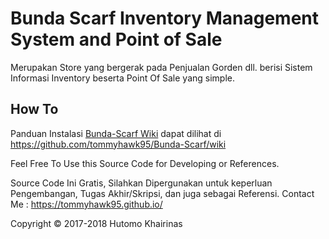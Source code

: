 # Bunda Scarf Inventory Management System and Point of Sale

Merupakan Store yang bergerak pada Penjualan Gorden dll. berisi Sistem Informasi Inventory beserta Point Of Sale yang simple.

How To
----------------
Panduan Instalasi [Bunda-Scarf Wiki](https://github.com/tommyhawk95/Bunda-Scarf) dapat dilihat di https://github.com/tommyhawk95/Bunda-Scarf/wiki

Feel Free To Use this Source Code for Developing or References.

Source Code Ini Gratis, Silahkan Dipergunakan untuk keperluan Pengembangan, Tugas Akhir/Skripsi, dan juga sebagai Referensi.
Contact Me  : https://tommyhawk95.github.io/

Copyright © 2017-2018 Hutomo Khairinas
